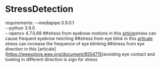 # StressDetection
requirements:
--mediapipe 0.9.0.1\
--python 3.9.0\
--opencv 4.7.0.68
##stress from eyebrow motions
in this [article](https://www.medicalnewstoday.com/articles/321191#:~:text=Eyebrow%20twitching%20can%20be%20caused,eyebrow%20moves%20or%20spasms%20involuntarily.)stress can cause frequent eyebrow twiching 
##stress from eye blink
in this [articale](https://www.healthline.com/health/eye-health/eye-blinking#:~:text=When%20you%20are%20under%20stress,stress) stress can increase the frequence of eye blinking
##stress from eye direction
in this [articale] (https://ieeexplore.ieee.org/document/8554715)avoiding eye contact and looking in different direction is sign for stress
